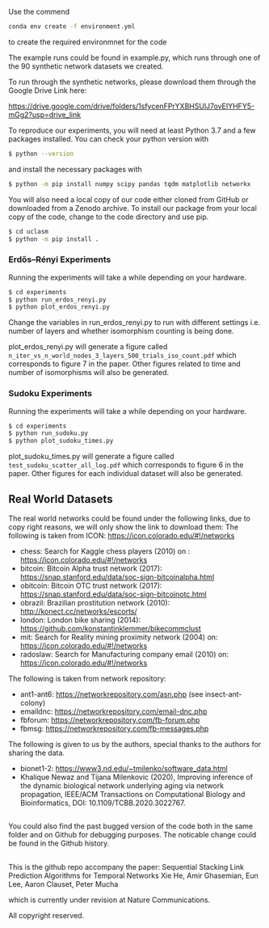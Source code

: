 Use the commend

```bash
conda env create -f environment.yml
```

to create the required environmnet for the code

The example runs could be found in example.py, which runs through one of the 90 synthetic network datasets we created.

To run through the synthetic networks, please download them through the Google Drive Link here: 

https://drive.google.com/drive/folders/1sfycenFPrYXBHSUlJ7ovEIYHFY5-mGg2?usp=drive_link

To reproduce our experiments, you will need at least Python 3.7 and a few packages installed. You can check your python version with

```bash
$ python --version
```
and install the necessary packages with
```bash
$ python -m pip install numpy scipy pandas tqdm matplotlib networkx
```

You will also need a local copy of our code either cloned from GitHub or downloaded from a Zenodo archive. To install our package from your local copy of the code, change to the code directory and use pip.

```bash
$ cd uclasm
$ python -m pip install .
```

### Erdős–Rényi Experiments

Running the experiments will take a while depending on your hardware.

```bash
$ cd experiments
$ python run_erdos_renyi.py
$ python plot_erdos_renyi.py
```
Change the variables in run_erdos_renyi.py to run with different settings i.e. number of layers and whether isomorphism counting is being done.

plot_erdos_renyi.py will generate a figure called `n_iter_vs_n_world_nodes_3_layers_500_trials_iso_count.pdf` which corresponds to figure 7 in the paper. Other figures related to time and number of isomorphisms will also be generated.

### Sudoku Experiments

Running the experiments will take a while depending on your hardware.

```bash
$ cd experiments
$ python run_sudoku.py
$ python plot_sudoku_times.py
```

plot_sudoku_times.py will generate a figure called `test_sudoku_scatter_all_log.pdf` which corresponds to figure 6 in the paper. Other figures for each individual dataset will also be generated.




## Real World Datasets
The real world networks could be found under the following links, due to copy right reasons, we will only show the link to download them:
The following is taken from ICON: https://icon.colorado.edu/#!/networks

- chess: Search for Kaggle chess players (2010) on : https://icon.colorado.edu/#!/networks
- bitcoin: Bitcoin Alpha trust network (2017): https://snap.stanford.edu/data/soc-sign-bitcoinalpha.html
- obitcoin: Bitcoin OTC trust network (2017): https://snap.stanford.edu/data/soc-sign-bitcoinotc.html
- obrazil: Brazilian prostitution network (2010): http://konect.cc/networks/escorts/
- london: London bike sharing (2014): https://github.com/konstantinklemmer/bikecommclust
- mit: Search for Reality mining proximity network (2004) on: https://icon.colorado.edu/#!/networks
- radoslaw:  Search for Manufacturing company email (2010) on: https://icon.colorado.edu/#!/networks

The following is taken from network repository:
- ant1-ant6: https://networkrepository.com/asn.php (see insect-ant-colony)
- emaildnc: https://networkrepository.com/email-dnc.php
- fbforum: https://networkrepository.com/fb-forum.php
- fbmsg: https://networkrepository.com/fb-messages.php

The following is given to us by the authors, special thanks to the authors for sharing the data. 
- bionet1-2: https://www3.nd.edu/~tmilenko/software_data.html
- Khalique Newaz and Tijana Milenkovic (2020), Improving inference of the dynamic biological network underlying aging via network propagation, IEEE/ACM Transactions on Computational Biology and Bioinformatics, DOI: 10.1109/TCBB.2020.3022767.


##
You could also find the past bugged version of the code both in the same folder and on Github for debugging purposes. The noticable change could be found in the Github history.

##
This is the github repo accompany the paper: 
Sequential Stacking Link Prediction Algorithms for Temporal Networks
Xie He, Amir Ghasemian, Eun Lee, Aaron Clauset, Peter Mucha

which is currently under revision at Nature Communications.

All copyright reserved. 
